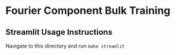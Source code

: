 # Fourier Component Bulk Training

## Streamlit Usage Instructions

Navigate to this directory and run `make streamlit`

